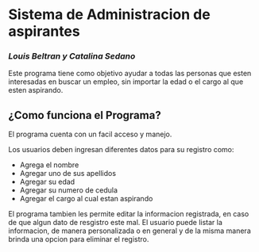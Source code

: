 # Sistema de Administracion de aspirantes
### *Louis Beltran y Catalina Sedano*

Este programa tiene como objetivo ayudar a todas las personas que esten interesadas en buscar un empleo, sin importar la edad o el cargo al que esten aspirando.


## ¿Como funciona el Programa?

El programa cuenta con un facil acceso y manejo.

Los usuarios deben ingresan diferentes datos para su registro como:
- Agrega el nombre
- Agregar uno de sus apellidos
- Agregar su edad
- Agregar su numero de cedula 
- Agregar el cargo al cual estan aspirando


El programa tambien les permite editar la informacion registrada, en caso de que algun dato de resgistro este mal.
El usuario puede listar la informacion, de manera personalizada o en general y de la misma manera brinda una opcion para eliminar el registro.

